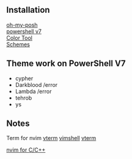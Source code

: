 ## Installation
[oh-my-posh](https://www.hanselman.com/blog/how-to-make-a-pretty-prompt-in-windows-terminal-with-powerline-nerd-fonts-cascadia-code-wsl-and-ohmyposh)\
[powershell v7](https://github.com/PowerShell/PowerShell/releases)\
[Color Tool](https://github.com/microsoft/terminal/releases/tag/1904.29002)\
[Schemes](https://github.com/mbadolato/iTerm2-Color-Schemes)

## Theme work on PowerShell V7
+ cypher
+ Darkblood /error
+ Lambda    /error
+ tehrob
+ ys

## Notes
Term for nvim
[vterm](https://github.com/sollidsnake/vterm)
[vimshell](https://github.com/Shougo/vimshell.vim)
[vterm](https://github.com/vterm/vterm)

[nvim for C/C++](https://ianding.io/2019/07/29/configure-coc-nvim-for-c-c++-development/)
